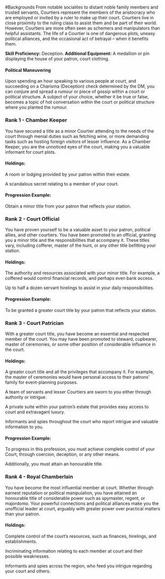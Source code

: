 #Backgrounds
From notable socialites to distant noble family members and trusted servants, Courtiers represent the members of the aristocracy who are employed or invited by a ruler to make up their court. Courtiers live in close proximity to the ruling class to assist them and be part of their world. However, Courtiers are more often seen as schemers and manipulators than helpful assistants. The life of a Courtier is one of dangerous plots, uneasy political alliances, and the occasional act of betrayal – when it benefits them.

**Skill Proficiency:** Deception.
**Additional Equipment:** A medallion or pin displaying the house of your patron, court clothing.

#### Political Maneuvering
Upon spending an hour speaking to various people at court, and succeeding on a Charisma (Deception) check determined by the DM, you can conjure and spread a rumour or piece of gossip within a court or political structure. A subject of your choice, whether it be true or false, becomes a topic of hot conversation within the court or political structure where you planted the rumour.

### Rank 1 - Chamber Keeper
You have secured a title as a minor Courtier attending to the needs of the court through menial duties such as fetching wine, or more demanding tasks such as hosting foreign visitors of lesser influence. As a Chamber Keeper, you are the unnoticed eyes of the court, making you a valuable informant for court plots.

#### Holdings:
A room or lodging provided by your patron within their estate.

A scandalous secret relating to a member of your court.

#### Progression Example:
Obtain a minor title from your patron that reflects your station.

### Rank 2 - Court Official
You have proven yourself to be a valuable asset to your patron, political allies, and other courtiers. You have been promoted to an official, granting you a minor title and the responsibilities that accompany it. These titles vary, including cofferer, master of the hunt, or any other title befitting your station.

#### Holdings:
The authority and resources associated with your minor title. For example, a coffered would control financial records, and perhaps even bank access.

Up to half a dozen servant hirelings to assist in your daily responsibilities.

#### Progression Example:
To be granted a greater court title by your patron that reflects your station.

### Rank 3 - Court Patrician
With a greater court title, you have become an essential and respected member of the court. You may have been promoted to steward, cupbearer, master of ceremonies, or some other position of considerable influence in the court.

#### Holdings:
A greater court title and all the privileges that accompany it. For example, the master of ceremonies would have personal access to their patrons’ family for event-planning purposes.

A team of servants and lesser Courtiers are sworn to you either through authority or intrigue.

A private suite within your patron’s estate that provides easy access to court and extravagant luxury.

Informants and spies throughout the court who report intrigue and valuable information to you.

#### Progression Example:
To progress in this profession, you must achieve complete control of your Court, through coercion, deception, or any other means.

Additionally, you must attain an honourable title.

### Rank 4 - Royal Chamberlain
You have become the most influential member at court. Whether through earnest reputation or political manipulation, you have attained an honourable title of considerable power such as spymaster, regent, or majordomo. Your powerful connections and political alliances make you the unofficial leader at court, arguably with greater power over practical matters than your patron.

#### Holdings:

Complete control of the court’s resources, such as finances, hirelings, and establishments.

Incriminating information relating to each member at court and their possible weaknesses.

Informants and spies across the region, who feed you intrigue regarding your court and others.